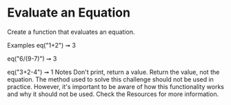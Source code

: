 # Evaluate an Equation

Create a function that evaluates an equation.

Examples
eq("1+2") ➞ 3

eq("6/(9-7)") ➞ 3

eq("3+2-4") ➞ 1
Notes
Don't print, return a value.
Return the value, not the equation.
The method used to solve this challenge should not be used in practice. However, it's important to be aware of how this functionality works and why it should not be used. Check the Resources for more information.
